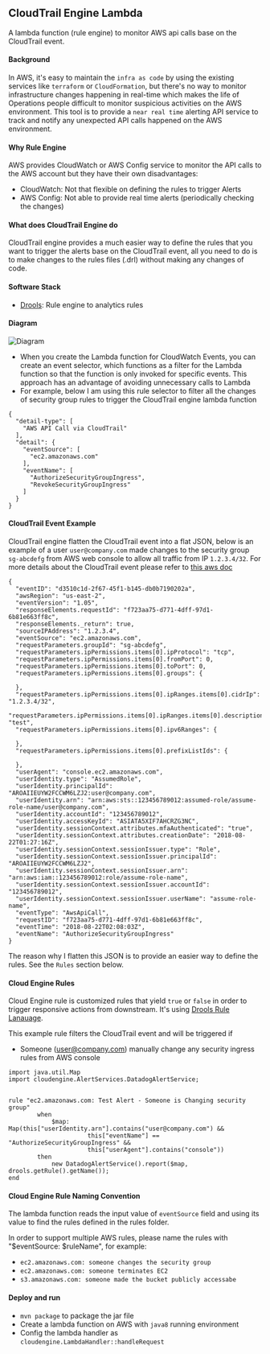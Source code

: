 ## CloudTrail Engine Lambda
A lambda function (rule engine) to monitor AWS api calls base on the CloudTrail event.


#### Background
In AWS, it's easy to maintain the `infra as code` by using the existing services like `terraform`
or `CloudFormation`, but there's no way to monitor infrastructure changes happening in real-time which makes the life of Operations people difficult
to monitor suspicious activities on the AWS environment. This tool is to provide a `near real time` alerting API service to track and notify any unexpected API calls happened on the AWS environment.

#### Why Rule Engine
AWS provides CloudWatch or AWS Config service to monitor the API calls to the AWS account but they have their own disadvantages:
- CloudWatch: Not that flexible on defining the rules to trigger Alerts
- AWS Config: Not able to provide real time alerts (periodically checking the changes)

#### What does CloudTrail Engine do
CloudTrail engine provides a much easier way to define the rules that you want to trigger the alerts base on the CloudTrail event, all you need to do is to make changes to the rules files (.drl) without making any changes of code.


#### Software Stack
- [Drools](https://www.drools.org/): Rule engine to analytics rules


#### Diagram
![Diagram](diagram.png)
- When you create the Lambda function for CloudWatch Events, you can create an event selector, which functions as a filter for the Lambda function so that the function is only invoked for specific events. This approach has an advantage of avoiding unnecessary calls to Lambda
- For example, below I am using this rule selector to filter all the changes of security group rules to trigger the CloudTrail engine lambda function
```
{
  "detail-type": [
    "AWS API Call via CloudTrail"
  ],
  "detail": {
    "eventSource": [
      "ec2.amazonaws.com"
    ],
    "eventName": [
      "AuthorizeSecurityGroupIngress",
      "RevokeSecurityGroupIngress"
    ]
  }
}
```


#### CloudTrail Event Example
CloudTrail engine flatten the CloudTrail event into a flat JSON, below is an example of a user `user@company.com` made changes to the security group `sg-abcdefg` from AWS web console to allow all traffic from IP `1.2.3.4/32`. For more details about the CloudTrail event please refer to [this aws doc](https://docs.aws.amazon.com/awscloudtrail/latest/userguide/cloudtrail-event-reference-record-contents.html)

```
{
  "eventID": "d3510c1d-2f67-45f1-b145-db0b7190202a",
  "awsRegion": "us-east-2",
  "eventVersion": "1.05",
  "responseElements.requestId": "f723aa75-d771-4dff-97d1-6b81e663ff8c",
  "responseElements._return": true,
  "sourceIPAddress": "1.2.3.4",
  "eventSource": "ec2.amazonaws.com",
  "requestParameters.groupId": "sg-abcdefg",
  "requestParameters.ipPermissions.items[0].ipProtocol": "tcp",
  "requestParameters.ipPermissions.items[0].fromPort": 0,
  "requestParameters.ipPermissions.items[0].toPort": 0,
  "requestParameters.ipPermissions.items[0].groups": {

  },
  "requestParameters.ipPermissions.items[0].ipRanges.items[0].cidrIp": "1.2.3.4/32",
  "requestParameters.ipPermissions.items[0].ipRanges.items[0].description": "test",
  "requestParameters.ipPermissions.items[0].ipv6Ranges": {

  },
  "requestParameters.ipPermissions.items[0].prefixListIds": {

  },
  "userAgent": "console.ec2.amazonaws.com",
  "userIdentity.type": "AssumedRole",
  "userIdentity.principalId": "AROAIIEUYW2FCCWM6LZJ2:user@company.com",
  "userIdentity.arn": "arn:aws:sts::123456789012:assumed-role/assume-role-name/user@company.com",
  "userIdentity.accountId": "123456789012",
  "userIdentity.accessKeyId": "ASIATA5XIF7AHCRZG3NC",
  "userIdentity.sessionContext.attributes.mfaAuthenticated": "true",
  "userIdentity.sessionContext.attributes.creationDate": "2018-08-22T01:27:16Z",
  "userIdentity.sessionContext.sessionIssuer.type": "Role",
  "userIdentity.sessionContext.sessionIssuer.principalId": "AROAIIEUYW2FCCWM6LZJ2",
  "userIdentity.sessionContext.sessionIssuer.arn": "arn:aws:iam::123456789012:role/assume-role-name",
  "userIdentity.sessionContext.sessionIssuer.accountId": "123456789012",
  "userIdentity.sessionContext.sessionIssuer.userName": "assume-role-name",
  "eventType": "AwsApiCall",
  "requestID": "f723aa75-d771-4dff-97d1-6b81e663ff8c",
  "eventTime": "2018-08-22T02:08:03Z",
  "eventName": "AuthorizeSecurityGroupIngress"
}
```
The reason why I flatten this JSON is to provide an easier way to define the rules. See the `Rules` section below.

#### Cloud Engine Rules
Cloud Engine rule is customized rules that yield `true` or `false` in order to trigger responsive actions from downstream. It's
using [Drools Rule Lanauage](https://docs.jboss.org/drools/release/7.9.0.Final/drools-docs/html_single/index.html#_droolslanguagereferencechapter).

This example rule filters the CloudTrail event and will be triggered if
- Someone (user@company.com) manually change any security ingress rules from AWS console

```
import java.util.Map
import cloudengine.AlertServices.DatadogAlertService;


rule "ec2.amazonaws.com: Test Alert - Someone is Changing security group"
       	when
       		$map: Map(this["userIdentity.arn"].contains("user@company.com") &&
       		          this["eventName"] == "AuthorizeSecurityGroupIngress" &&
       		          this["userAgent"].contains("console"))
       	then
       	    new DatadogAlertService().report($map, drools.getRule().getName());
end
```

#### Cloud Engine Rule Naming Convention
The lambda function reads the input value of `eventSource` field and using its value to find the rules defined in the rules folder.

In order to support multiple AWS rules, please name the rules with "$eventSource: $ruleName", for example:
- `ec2.amazonaws.com: someone changes the security group`
- `ec2.amazonaws.com: someone terminates EC2`
- `s3.amazonaws.com: someone made the bucket publicly accessabe`

#### Deploy and run
- `mvn package` to package the jar file
- Create a lambda function on AWS with `java8` running environment
- Config the lambda handler as `cloudengine.LambdaHandler::handleRequest`
